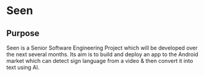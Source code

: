 # Seen

## Purpose

Seen is a Senior Software Engineering Project which will be developed over the next several months. Its aim is to build and deploy an app to the Android market which can detect sign language from a video & then convert it into text using AI.